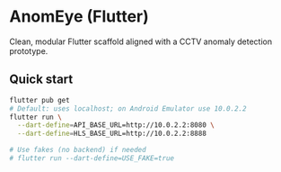 # AnomEye (Flutter)

Clean, modular Flutter scaffold aligned with a CCTV anomaly detection prototype.

## Quick start
```bash
flutter pub get
# Default: uses localhost; on Android Emulator use 10.0.2.2
flutter run \
  --dart-define=API_BASE_URL=http://10.0.2.2:8080 \
  --dart-define=HLS_BASE_URL=http://10.0.2.2:8888

# Use fakes (no backend) if needed
# flutter run --dart-define=USE_FAKE=true
```
